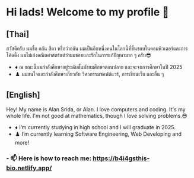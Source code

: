 # Hi lads! Welcome to my profile 👋

## [Thai]
สวัสดีครับ ผมชื่อ อลัน สีดา หรือว่าอลัน ผมเป็นอีกหนึ่งคนในโลกนี้ที่ชื่นชอบในคอมพิวเตอร์และการโค้ดดิ้ง ผมไม่เก่งคณิตศาสตร์แต่ว่าผมชอบและรักในการแก้ปัญหามาก ๆ ครับ😎
- ♦️ ณ ขณะนี้ผมกำลังศึกษาอยู่ระดับชั้นมัธยมศึกษาตอนปลาย และจะจบการศึกษาในปี 2025
- ♟️ ผมสนใจและกำลังศึกษาเกี่ยวกับ วิศวกรรมซอฟต์แวร์, การเขียนเว็บ และอื่น ๆ

## [English]
Hey! My name is Alan Srida, or Alan. I love computers and coding. It's my whole life. I'm not good at mathematics, though I love solving problems.😎

- ♦️ I’m currently studying in high school and I will graduate in 2025.
- ♟️ I’m currently learning Software Engineering, Web Developing and more!

### - 📫 Here is how to reach me: https://b4i4gsthis-bio.netlify.app/
